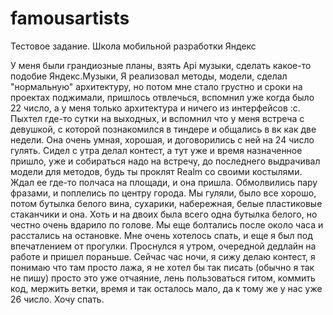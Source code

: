 # famousartists
Тестовое задание. Школа мобильной разработки Яндекс

У меня были грандиозные планы, взять Api музыки, сделать какое-то подобие Яндекс.Музыки, 
Я реализовал методы, модели, сделал "нормальную" архитектуру, но потом мне стало грустно и сроки на проектах поджимали, пришлось отвлечься,
вспомнил уже когда было 22 число, а у меня только архитектура и ничего из интерфейсов :с. 
Пыхтел где-то сутки на выходных, и вспомнил что у меня встреча с девушкой, с которой познакомился в тиндере и общались в вк как две недели. 
Она очень умная, хорошая, и договорились с ней на 24 число гулять. Сидел с утра делал контест, а тут уже и время назначенное пришло,
уже и собираться надо на встречу, до последнего выдрачивал модели для методов, будь ты проклят Realm со своими костылями.
Ждал ее где-то полчаса на площади, и она пришла. Обмолвились пару фразами, и поплелись по центру города. 
Мы гуляли, было все хорошо, потом бутылка белого вина, сухарики, набережная, белые пластиковые стаканчики и она.
Хоть и на двоих была всего одна бутылка белого, но честно очень вдарило по голове. Мы еще болтались после около часа и расстались на остановке.
Мне очень хотелось спать, и еще я был под впечатлением от прогулки. Проснулся я утром, очередной дедлайн на работе и пришел пораньше.
Сейчас час ночи, я сижу делаю контест, я понимаю что там просто лажа, я не хотел бы так писать (обычно я так не пишу) просто это уже отчаяние, 
лень пользоваться гитом, коммить код, мержить ветки, время и так осталось мало, да к тому же у нас уже 26 число. Хочу спать.
